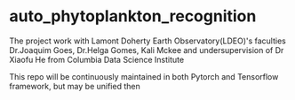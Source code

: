 # auto_phytoplankton_recognition

The project work with Lamont Doherty Earth Observatory(LDEO)'s faculties Dr.Joaquim Goes, Dr.Helga Gomes, Kali Mckee and undersupervision of Dr Xiaofu He from Columbia Data Science Institute

This repo will be continuously maintained in both Pytorch and Tensorflow framework, but may be unified then
